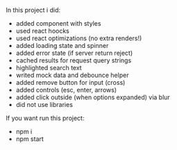 In this project i did:
- added component with styles
- used react hoocks
- used react optimizations (no extra renders!)
- added loading state and spinner
- added error state (if server return reject)
- cached results for request query strings
- highlighted search text
- writed mock data and debounce helper
- added remove button for input (cross)
- added controls (esc, enter, arrows)
- added click outside (when options expanded) via blur
- did not use libraries

If you want run this project:
- npm i
- npm start
